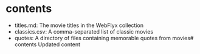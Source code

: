 # contents

- titles.md: The movie titles in the WebFlyx collection
- classics.csv: A comma-separated list of classic movies
- quotes: A directory of files containing memorable quotes from movies# contents
Updated content

